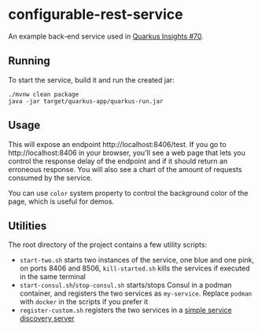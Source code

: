 # configurable-rest-service

An example back-end service used in [Quarkus Insights #70](https://www.youtube.com/watch?v=l3mLKU3wR2A).


## Running
To start the service, build it and run the created jar:
```shell
./mvnw clean package
java -jar target/quarkus-app/quarkus-run.jar
```

## Usage
This will expose an endpoint http://localhost:8406/test. 
If you go to http://localhost:8406 in your browser, you'll see a web page that lets you control the response delay 
of the endpoint and if it should return an erroneous response. You will also see a chart of the amount of requests consumed by the service.

You can use `color` system property to control the background color of the page, which is useful for demos.

## Utilities
The root directory of the project contains a few utility scripts:
- `start-two.sh` starts two instances of the service, one blue and one pink, on ports 8406 and 8506, `kill-started.sh` kills the services if executed in the same terminal
- `start-consul.sh`/`stop-consul.sh` starts/stops Consul in a podman container, and registers the two services as `my-service`. Replace `podman` with `docker` in the scripts if you prefer it
- `register-custom.sh` registers the two services in a [simple service discovery server](https://github.com/michalszynkiewicz/simple-service-discovery-server)
